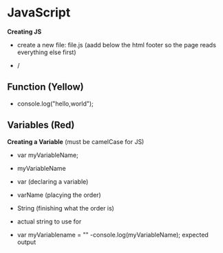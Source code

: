 # JavaScript

**Creating JS**

- create a new file: file.js (aadd below the html footer so the page reads everything else first)

- /<script src="app.js"></script>

## Function (Yellow)
- console.log("hello,world");


## Variables (Red)

**Creating a Variable** (must be camelCase for JS)
- var myVariableName;
- myVariableName

- var (declaring a variable)
- varName (placying the order)
- String (finishing what the order is)

- actual string to use for
- var myVariablename = ""
-console.log(myVariableName); expected output